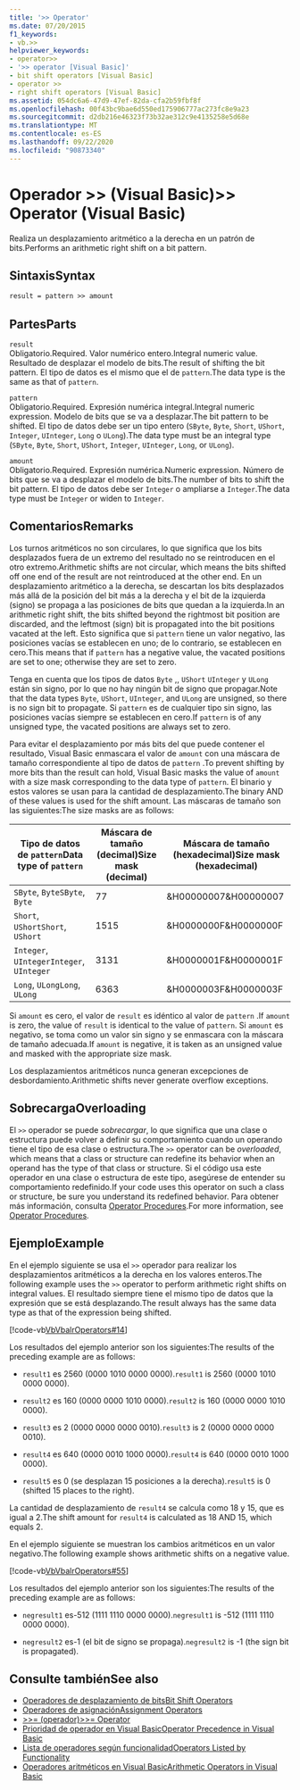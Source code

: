```yaml
---
title: '>> Operator'
ms.date: 07/20/2015
f1_keywords:
- vb.>>
helpviewer_keywords:
- operator>>
- '>> operator [Visual Basic]'
- bit shift operators [Visual Basic]
- operator >>
- right shift operators [Visual Basic]
ms.assetid: 054dc6a6-47d9-47ef-82da-cfa2b59fbf8f
ms.openlocfilehash: 00f43bc9bae6d550ed175906777ac273fc8e9a23
ms.sourcegitcommit: d2db216e46323f73b32ae312c9e4135258e5d68e
ms.translationtype: MT
ms.contentlocale: es-ES
ms.lasthandoff: 09/22/2020
ms.locfileid: "90873340"
---
```

# <a name="-operator-visual-basic"></a><span data-ttu-id="ae610-102">Operador >> (Visual Basic)</span><span class="sxs-lookup"><span data-stu-id="ae610-102">>> Operator (Visual Basic)</span></span>

<span data-ttu-id="ae610-103">Realiza un desplazamiento aritmético a la derecha en un patrón de bits.</span><span class="sxs-lookup"><span data-stu-id="ae610-103">Performs an arithmetic right shift on a bit pattern.</span></span>  
  
## <a name="syntax"></a><span data-ttu-id="ae610-104">Sintaxis</span><span class="sxs-lookup"><span data-stu-id="ae610-104">Syntax</span></span>  
  
```vb  
result = pattern >> amount  
```  
  
## <a name="parts"></a><span data-ttu-id="ae610-105">Partes</span><span class="sxs-lookup"><span data-stu-id="ae610-105">Parts</span></span>  

 `result`  
 <span data-ttu-id="ae610-106">Obligatorio.</span><span class="sxs-lookup"><span data-stu-id="ae610-106">Required.</span></span> <span data-ttu-id="ae610-107">Valor numérico entero.</span><span class="sxs-lookup"><span data-stu-id="ae610-107">Integral numeric value.</span></span> <span data-ttu-id="ae610-108">Resultado de desplazar el modelo de bits.</span><span class="sxs-lookup"><span data-stu-id="ae610-108">The result of shifting the bit pattern.</span></span> <span data-ttu-id="ae610-109">El tipo de datos es el mismo que el de `pattern`.</span><span class="sxs-lookup"><span data-stu-id="ae610-109">The data type is the same as that of `pattern`.</span></span>  
  
 `pattern`  
 <span data-ttu-id="ae610-110">Obligatorio.</span><span class="sxs-lookup"><span data-stu-id="ae610-110">Required.</span></span> <span data-ttu-id="ae610-111">Expresión numérica integral.</span><span class="sxs-lookup"><span data-stu-id="ae610-111">Integral numeric expression.</span></span> <span data-ttu-id="ae610-112">Modelo de bits que se va a desplazar.</span><span class="sxs-lookup"><span data-stu-id="ae610-112">The bit pattern to be shifted.</span></span> <span data-ttu-id="ae610-113">El tipo de datos debe ser un tipo entero (`SByte`, `Byte`, `Short`, `UShort`, `Integer`, `UInteger`, `Long` o `ULong`).</span><span class="sxs-lookup"><span data-stu-id="ae610-113">The data type must be an integral type (`SByte`, `Byte`, `Short`, `UShort`, `Integer`, `UInteger`, `Long`, or `ULong`).</span></span>  
  
 `amount`  
 <span data-ttu-id="ae610-114">Obligatorio.</span><span class="sxs-lookup"><span data-stu-id="ae610-114">Required.</span></span> <span data-ttu-id="ae610-115">Expresión numérica.</span><span class="sxs-lookup"><span data-stu-id="ae610-115">Numeric expression.</span></span> <span data-ttu-id="ae610-116">Número de bits que se va a desplazar el modelo de bits.</span><span class="sxs-lookup"><span data-stu-id="ae610-116">The number of bits to shift the bit pattern.</span></span> <span data-ttu-id="ae610-117">El tipo de datos debe ser `Integer` o ampliarse a `Integer`.</span><span class="sxs-lookup"><span data-stu-id="ae610-117">The data type must be `Integer` or widen to `Integer`.</span></span>  
  
## <a name="remarks"></a><span data-ttu-id="ae610-118">Comentarios</span><span class="sxs-lookup"><span data-stu-id="ae610-118">Remarks</span></span>  

 <span data-ttu-id="ae610-119">Los turnos aritméticos no son circulares, lo que significa que los bits desplazados fuera de un extremo del resultado no se reintroducen en el otro extremo.</span><span class="sxs-lookup"><span data-stu-id="ae610-119">Arithmetic shifts are not circular, which means the bits shifted off one end of the result are not reintroduced at the other end.</span></span> <span data-ttu-id="ae610-120">En un desplazamiento aritmético a la derecha, se descartan los bits desplazados más allá de la posición del bit más a la derecha y el bit de la izquierda (signo) se propaga a las posiciones de bits que quedan a la izquierda.</span><span class="sxs-lookup"><span data-stu-id="ae610-120">In an arithmetic right shift, the bits shifted beyond the rightmost bit position are discarded, and the leftmost (sign) bit is propagated into the bit positions vacated at the left.</span></span> <span data-ttu-id="ae610-121">Esto significa que si `pattern` tiene un valor negativo, las posiciones vacías se establecen en uno; de lo contrario, se establecen en cero.</span><span class="sxs-lookup"><span data-stu-id="ae610-121">This means that if `pattern` has a negative value, the vacated positions are set to one; otherwise they are set to zero.</span></span>  
  
 <span data-ttu-id="ae610-122">Tenga en cuenta que los tipos de datos `Byte` ,, `UShort` `UInteger` y `ULong` están sin signo, por lo que no hay ningún bit de signo que propagar.</span><span class="sxs-lookup"><span data-stu-id="ae610-122">Note that the data types `Byte`, `UShort`, `UInteger`, and `ULong` are unsigned, so there is no sign bit to propagate.</span></span> <span data-ttu-id="ae610-123">Si `pattern` es de cualquier tipo sin signo, las posiciones vacías siempre se establecen en cero.</span><span class="sxs-lookup"><span data-stu-id="ae610-123">If `pattern` is of any unsigned type, the vacated positions are always set to zero.</span></span>  
  
 <span data-ttu-id="ae610-124">Para evitar el desplazamiento por más bits del que puede contener el resultado, Visual Basic enmascara el valor de `amount` con una máscara de tamaño correspondiente al tipo de datos de `pattern` .</span><span class="sxs-lookup"><span data-stu-id="ae610-124">To prevent shifting by more bits than the result can hold, Visual Basic masks the value of `amount` with a size mask corresponding to the data type of `pattern`.</span></span> <span data-ttu-id="ae610-125">El binario y estos valores se usan para la cantidad de desplazamiento.</span><span class="sxs-lookup"><span data-stu-id="ae610-125">The binary AND of these values is used for the shift amount.</span></span> <span data-ttu-id="ae610-126">Las máscaras de tamaño son las siguientes:</span><span class="sxs-lookup"><span data-stu-id="ae610-126">The size masks are as follows:</span></span>  
  
|<span data-ttu-id="ae610-127">Tipo de datos de `pattern`</span><span class="sxs-lookup"><span data-stu-id="ae610-127">Data type of `pattern`</span></span>|<span data-ttu-id="ae610-128">Máscara de tamaño (decimal)</span><span class="sxs-lookup"><span data-stu-id="ae610-128">Size mask (decimal)</span></span>|<span data-ttu-id="ae610-129">Máscara de tamaño (hexadecimal)</span><span class="sxs-lookup"><span data-stu-id="ae610-129">Size mask (hexadecimal)</span></span>|  
|----------------------------|---------------------------|-------------------------------|  
|<span data-ttu-id="ae610-130">`SByte`, `Byte`</span><span class="sxs-lookup"><span data-stu-id="ae610-130">`SByte`, `Byte`</span></span>|<span data-ttu-id="ae610-131">7</span><span class="sxs-lookup"><span data-stu-id="ae610-131">7</span></span>|<span data-ttu-id="ae610-132">&H00000007</span><span class="sxs-lookup"><span data-stu-id="ae610-132">&H00000007</span></span>|  
|<span data-ttu-id="ae610-133">`Short`, `UShort`</span><span class="sxs-lookup"><span data-stu-id="ae610-133">`Short`, `UShort`</span></span>|<span data-ttu-id="ae610-134">15</span><span class="sxs-lookup"><span data-stu-id="ae610-134">15</span></span>|<span data-ttu-id="ae610-135">&H0000000F</span><span class="sxs-lookup"><span data-stu-id="ae610-135">&H0000000F</span></span>|  
|<span data-ttu-id="ae610-136">`Integer`, `UInteger`</span><span class="sxs-lookup"><span data-stu-id="ae610-136">`Integer`, `UInteger`</span></span>|<span data-ttu-id="ae610-137">31</span><span class="sxs-lookup"><span data-stu-id="ae610-137">31</span></span>|<span data-ttu-id="ae610-138">&H0000001F</span><span class="sxs-lookup"><span data-stu-id="ae610-138">&H0000001F</span></span>|  
|<span data-ttu-id="ae610-139">`Long`, `ULong`</span><span class="sxs-lookup"><span data-stu-id="ae610-139">`Long`, `ULong`</span></span>|<span data-ttu-id="ae610-140">63</span><span class="sxs-lookup"><span data-stu-id="ae610-140">63</span></span>|<span data-ttu-id="ae610-141">&H0000003F</span><span class="sxs-lookup"><span data-stu-id="ae610-141">&H0000003F</span></span>|  
  
 <span data-ttu-id="ae610-142">Si `amount` es cero, el valor de `result` es idéntico al valor de `pattern` .</span><span class="sxs-lookup"><span data-stu-id="ae610-142">If `amount` is zero, the value of `result` is identical to the value of `pattern`.</span></span> <span data-ttu-id="ae610-143">Si `amount` es negativo, se toma como un valor sin signo y se enmascara con la máscara de tamaño adecuada.</span><span class="sxs-lookup"><span data-stu-id="ae610-143">If `amount` is negative, it is taken as an unsigned value and masked with the appropriate size mask.</span></span>  
  
 <span data-ttu-id="ae610-144">Los desplazamientos aritméticos nunca generan excepciones de desbordamiento.</span><span class="sxs-lookup"><span data-stu-id="ae610-144">Arithmetic shifts never generate overflow exceptions.</span></span>  
  
## <a name="overloading"></a><span data-ttu-id="ae610-145">Sobrecarga</span><span class="sxs-lookup"><span data-stu-id="ae610-145">Overloading</span></span>  

 <span data-ttu-id="ae610-146">El `>>` operador se puede *sobrecargar*, lo que significa que una clase o estructura puede volver a definir su comportamiento cuando un operando tiene el tipo de esa clase o estructura.</span><span class="sxs-lookup"><span data-stu-id="ae610-146">The `>>` operator can be *overloaded*, which means that a class or structure can redefine its behavior when an operand has the type of that class or structure.</span></span> <span data-ttu-id="ae610-147">Si el código usa este operador en una clase o estructura de este tipo, asegúrese de entender su comportamiento redefinido.</span><span class="sxs-lookup"><span data-stu-id="ae610-147">If your code uses this operator on such a class or structure, be sure you understand its redefined behavior.</span></span> <span data-ttu-id="ae610-148">Para obtener más información, consulta [Operator Procedures](../../programming-guide/language-features/procedures/operator-procedures.md).</span><span class="sxs-lookup"><span data-stu-id="ae610-148">For more information, see [Operator Procedures](../../programming-guide/language-features/procedures/operator-procedures.md).</span></span>  
  
## <a name="example"></a><span data-ttu-id="ae610-149">Ejemplo</span><span class="sxs-lookup"><span data-stu-id="ae610-149">Example</span></span>  

 <span data-ttu-id="ae610-150">En el ejemplo siguiente se usa el `>>` operador para realizar los desplazamientos aritméticos a la derecha en los valores enteros.</span><span class="sxs-lookup"><span data-stu-id="ae610-150">The following example uses the `>>` operator to perform arithmetic right shifts on integral values.</span></span> <span data-ttu-id="ae610-151">El resultado siempre tiene el mismo tipo de datos que la expresión que se está desplazando.</span><span class="sxs-lookup"><span data-stu-id="ae610-151">The result always has the same data type as that of the expression being shifted.</span></span>  
  
 [!code-vb[VbVbalrOperators#14](~/samples/snippets/visualbasic/VS_Snippets_VBCSharp/VbVbalrOperators/VB/Class1.vb#14)]  
  
 <span data-ttu-id="ae610-152">Los resultados del ejemplo anterior son los siguientes:</span><span class="sxs-lookup"><span data-stu-id="ae610-152">The results of the preceding example are as follows:</span></span>  
  
- <span data-ttu-id="ae610-153">`result1` es 2560 (0000 1010 0000 0000).</span><span class="sxs-lookup"><span data-stu-id="ae610-153">`result1` is 2560 (0000 1010 0000 0000).</span></span>  
  
- <span data-ttu-id="ae610-154">`result2` es 160 (0000 0000 1010 0000).</span><span class="sxs-lookup"><span data-stu-id="ae610-154">`result2` is 160 (0000 0000 1010 0000).</span></span>  
  
- <span data-ttu-id="ae610-155">`result3` es 2 (0000 0000 0000 0010).</span><span class="sxs-lookup"><span data-stu-id="ae610-155">`result3` is 2 (0000 0000 0000 0010).</span></span>  
  
- <span data-ttu-id="ae610-156">`result4` es 640 (0000 0010 1000 0000).</span><span class="sxs-lookup"><span data-stu-id="ae610-156">`result4` is 640 (0000 0010 1000 0000).</span></span>  
  
- <span data-ttu-id="ae610-157">`result5` es 0 (se desplazan 15 posiciones a la derecha).</span><span class="sxs-lookup"><span data-stu-id="ae610-157">`result5` is 0 (shifted 15 places to the right).</span></span>  
  
 <span data-ttu-id="ae610-158">La cantidad de desplazamiento de `result4` se calcula como 18 y 15, que es igual a 2.</span><span class="sxs-lookup"><span data-stu-id="ae610-158">The shift amount for `result4` is calculated as 18 AND 15, which equals 2.</span></span>  
  
 <span data-ttu-id="ae610-159">En el ejemplo siguiente se muestran los cambios aritméticos en un valor negativo.</span><span class="sxs-lookup"><span data-stu-id="ae610-159">The following example shows arithmetic shifts on a negative value.</span></span>  
  
 [!code-vb[VbVbalrOperators#55](~/samples/snippets/visualbasic/VS_Snippets_VBCSharp/VbVbalrOperators/VB/Class1.vb#55)]  
  
 <span data-ttu-id="ae610-160">Los resultados del ejemplo anterior son los siguientes:</span><span class="sxs-lookup"><span data-stu-id="ae610-160">The results of the preceding example are as follows:</span></span>  
  
- <span data-ttu-id="ae610-161">`negresult1` es-512 (1111 1110 0000 0000).</span><span class="sxs-lookup"><span data-stu-id="ae610-161">`negresult1` is -512 (1111 1110 0000 0000).</span></span>  
  
- <span data-ttu-id="ae610-162">`negresult2` es-1 (el bit de signo se propaga).</span><span class="sxs-lookup"><span data-stu-id="ae610-162">`negresult2` is -1 (the sign bit is propagated).</span></span>  
  
## <a name="see-also"></a><span data-ttu-id="ae610-163">Consulte también</span><span class="sxs-lookup"><span data-stu-id="ae610-163">See also</span></span>

- [<span data-ttu-id="ae610-164">Operadores de desplazamiento de bits</span><span class="sxs-lookup"><span data-stu-id="ae610-164">Bit Shift Operators</span></span>](bit-shift-operators.md)
- [<span data-ttu-id="ae610-165">Operadores de asignación</span><span class="sxs-lookup"><span data-stu-id="ae610-165">Assignment Operators</span></span>](assignment-operators.md)
- [<span data-ttu-id="ae610-166">>>= (operador)</span><span class="sxs-lookup"><span data-stu-id="ae610-166">>>= Operator</span></span>](right-shift-assignment-operator.md)
- [<span data-ttu-id="ae610-167">Prioridad de operador en Visual Basic</span><span class="sxs-lookup"><span data-stu-id="ae610-167">Operator Precedence in Visual Basic</span></span>](operator-precedence.md)
- [<span data-ttu-id="ae610-168">Lista de operadores según funcionalidad</span><span class="sxs-lookup"><span data-stu-id="ae610-168">Operators Listed by Functionality</span></span>](operators-listed-by-functionality.md)
- [<span data-ttu-id="ae610-169">Operadores aritméticos en Visual Basic</span><span class="sxs-lookup"><span data-stu-id="ae610-169">Arithmetic Operators in Visual Basic</span></span>](../../programming-guide/language-features/operators-and-expressions/arithmetic-operators.md)
